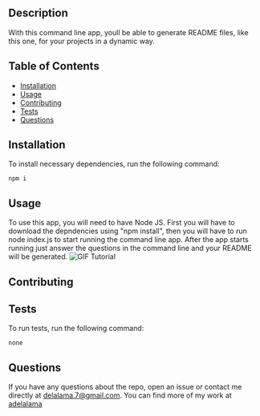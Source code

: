 
## Description

With this command line app, youll be able to generate README files, like this one, for your projects in a dynamic way.

## Table of Contents 

* [Installation](#installation)
* [Usage](#usage)
* [Contributing](#contributing)
* [Tests](#tests)
* [Questions](#questions)
## Installation
To install necessary dependencies, run the following command:
```
npm i
```
## Usage
To use this app, you will need to have Node JS. First you will have to download the depndencies using "npm install", then you will have to run node index.js to start running the command line app. After the app starts running just answer the questions in the command line and your README will be generated.
![GIF Tutorial](/assets/tutorial.gif)
  
## Contributing
## Tests
To run tests, run the following command:
```
none
```
## Questions
If you have any questions about the repo, open an issue or contact me directly at delalama.7@gmail.com. You can find more of my work at [adelalama](https://github.com/adelalama/)
